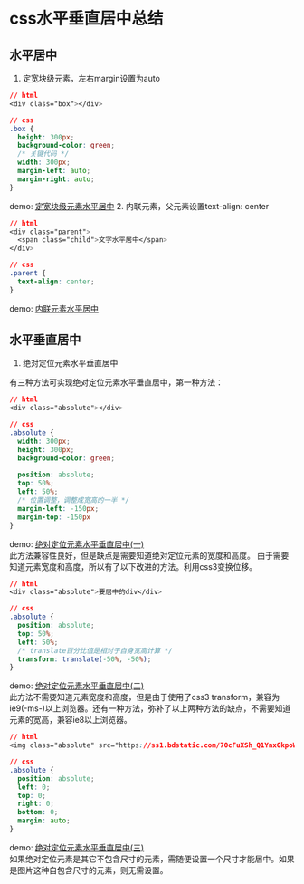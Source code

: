 # css水平垂直居中总结
## 水平居中
1. 定宽块级元素，左右margin设置为auto
``` css
// html
<div class="box"></div>

// css
.box {
  height: 300px;
  background-color: green;
  /* 关键代码 */
  width: 300px;
  margin-left: auto;
  margin-right: auto;
}
```
demo: [定宽块级元素水平居中](https://codepen.io/chwech/pen/ergbEm)
2. 内联元素，父元素设置text-align: center
``` css
// html
<div class="parent">
  <span class="child">文字水平居中</span>
</div>

// css
.parent {
  text-align: center;
}
```
demo: [内联元素水平居中](https://codepen.io/chwech/pen/yjgGvB)
## 水平垂直居中
1. 绝对定位元素水平垂直居中  

有三种方法可实现绝对定位元素水平垂直居中，第一种方法：
``` css
// html
<div class="absolute"></div>

// css
.absolute {
  width: 300px;
  height: 300px;
  background-color: green;
  
  position: absolute;
  top: 50%;
  left: 50%;
  /* 位置调整，调整成宽高的一半 */
  margin-left: -150px;
  margin-top: -150px
}
```
demo: [绝对定位元素水平垂直居中(一)](https://codepen.io/chwech/pen/rvjENK)  
此方法兼容性良好，但是缺点是需要知道绝对定位元素的宽度和高度。
由于需要知道元素宽度和高度，所以有了以下改进的方法。利用css3变换位移。
``` css
// html
<div class="absolute">要居中的div</div> 

// css
.absolute {
  position: absolute;
  top: 50%;
  left: 50%;
  /* translate百分比值是相对于自身宽高计算 */
  transform: translate(-50%, -50%);
}
```
demo: [绝对定位元素水平垂直居中(二)](https://codepen.io/chwech/pen/ELZBoJ)  
此方法不需要知道元素宽度和高度，但是由于使用了css3 transform，兼容为ie9(-ms-)以上浏览器。还有一种方法，弥补了以上两种方法的缺点，不需要知道元素的宽高，兼容ie8以上浏览器。
``` css
// html
<img class="absolute" src="https://ss1.bdstatic.com/70cFuXSh_Q1YnxGkpoWK1HF6hhy/it/u=1315688446,1836897379&fm=27&gp=0.jpg" alt="">

// css
.absolute {
  position: absolute;
  left: 0;
  top: 0;
  right: 0;
  bottom: 0;
  margin: auto;
}
```
demo: [绝对定位元素水平垂直居中(三)](https://codepen.io/chwech/pen/bMgXZJ)  
如果绝对定位元素是其它不包含尺寸的元素，需随便设置一个尺寸才能居中。如果是图片这种自包含尺寸的元素，则无需设置。  



